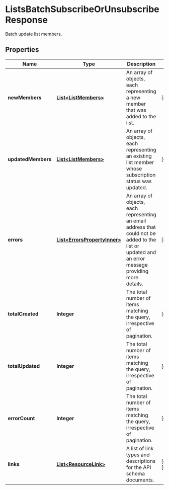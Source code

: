 

# ListsBatchSubscribeOrUnsubscribeResponse

Batch update list members.

## Properties

| Name | Type | Description | Notes |
|------------ | ------------- | ------------- | -------------|
|**newMembers** | [**List&lt;ListMembers&gt;**](ListMembers.md) | An array of objects, each representing a new member that was added to the list. |  [optional] |
|**updatedMembers** | [**List&lt;ListMembers&gt;**](ListMembers.md) | An array of objects, each representing an existing list member whose subscription status was updated. |  [optional] |
|**errors** | [**List&lt;ErrorsPropertyInner&gt;**](ErrorsPropertyInner.md) | An array of objects, each representing an email address that could not be added to the list or updated and an error message providing more details. |  [optional] |
|**totalCreated** | **Integer** | The total number of items matching the query, irrespective of pagination. |  [optional] |
|**totalUpdated** | **Integer** | The total number of items matching the query, irrespective of pagination. |  [optional] |
|**errorCount** | **Integer** | The total number of items matching the query, irrespective of pagination. |  [optional] |
|**links** | [**List&lt;ResourceLink&gt;**](ResourceLink.md) | A list of link types and descriptions for the API schema documents. |  [optional] [readonly] |




